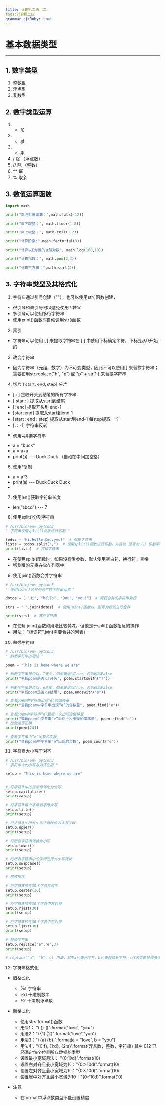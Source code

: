 ```yaml
---
title: 计算机二级（二）
tags:计算机二级 
grammar_cjkRuby: true
---
```


# 基本数据类型

---

## 1. 数字类型

1. 整数型
2. 浮点型
3. 复数型

## 2. 数字类型运算

1. + 加
2. - 减
3. * 乘
4. / 除 （浮点数）
5. // 除 （整数）
6. ** 幂
7. % 取余

## 3. 数值运算函数

``` python
import math

print("取绝对值运算：",math.fabs(-12))

print("向下取整：", math.floor(1.8))

print("向上取整：", math.ceil(1.2))

print("计算阶乘:",math.factorial(3))

print("计算以E为低的自然对数", math.log(100,10))

print("计算指数：", math.pow(2,3))

print("计算平方根：",math.sqrt(4))

```
## 3. 字符串类型及其格式化

1. 字符床通过引号创建（""），也可以使用str()函数创建，

- 但引号和双引号可以避免使用 \ 转义
- 多引号可以使用多行字符串
- 使用print()函数时自动调用str()函数

2. 索引

- 字符串可以使用 [ ] 来提取字符串在 [ ] 中使用下标确定字符，下标是从0开始的

3. 改变字符串

- 因为字符串（元组，数字）为不可变类型，因此不可以使用[] 来替换字符串；需要使用str.replace("h", "p") 或 "p" + str(1:) 来替换字符串

4. 切片 [ start, end, step] 分片

- [ : ] 提取开头到结尾的所有字符串
- [ start: ] 提取从start到结尾
- [: end] 提取开头到 end-1
- [start:end] 提取从start到end-1
- [start : end : step] 提取从start到end-1 每step提取一个
- [: : -1] 字符串反转

5. 使用+拼接字符串

- a = "Duck"
- a = a+a
- print(a)  --- Duck Duck    （自动在中间加空格）

6. 使用*复制

- a = a*3
- print(a)  --- Duck Duck Duck
- 

7. 使用len()获取字符串长度

- len("abcd")   --- 7

8. 使用split()分割字符串

``` python
# /usr/bin/env python3
" 字符串使用split()函数进行切割 "

todos = "Hi,hello,Dou,you!"  # 创建字符串
lists = todos.split(",")  # 使用split()函数进行切割，并且以 逗号为（，）切割字符串
print(lists)  # 打印字符串
```
- 在使用split()函数时，如果没有传参数，默认使用空白符，换行符，空格
- 切割后的元素存储在列表中

9. 使用join()函数合并字符串

``` python
# /usr/bin/env python3
" 使用join()合并列表中的字符串元素 "

dotos = [ "Hi", "hello", "Dou", "you!"]  # 需要合并的字符串列表

strs = ",".join(dotos)  # 使用join()函数以，逗号为标识进行合并

print(strs)  # 答应字符串
```
- 在使用 join()函数的用法比较特殊，但他是于split()函数相反的操作
- 用法： "标识符".join(需要合并的列表）

10. 熟悉字符串

``` python
# /usr/bin/env python3
" 熟悉字符串的用法 "

poem = "This is home where we are"

# 判断字符串是否以，T开头，如果是返回True，否则返回False
print("判断poem是否以T开头", poem.startswith("T"))

# 判断字符串是否以，e结尾，如果是返回True，否则返回False
print("判断poem是否以e结尾", poem.endswith("e"))

# 查看poem中字符串出现“e”的偏移量
print("查看poem中字符串出现“e”的偏移量", poem.find("e"))

# 查看poem中字符串“e”最后一次出现的偏移量
print("查看poem中字符串“e”最后一次出现的偏移量", poem.rfind("e"))
# 检验是否正确
print(poem[24])

# 查看字符串中“e”出现的次数
print("查看poem中字符串“e”出现的次数", poem.count("e"))
```

11. 字符串大小写于对齐

``` python 
# /usr/bin/env python3
" 字符串中大小写与对齐应用 "

setup = "This is home where we are"


# 将字符串中的首字母转化为大写
setup.capitalize()
print(setup)

# 将字符串每个字母首字母大写
setup.title()
print(setup)

# 将字符串中所有小写字母转换为大写字母
setup.upper()
print(setup)

# 将所有字符串转换为小写
setup.lower()
print(setup)

# 将所有字符串中的字母进行大小写转换
setup.swapcase()
print(setup)

# 格式排序

# 将字符串放在30个字符并居中
setup.center(30)
print(setup)

# 将字符串放在30个字符中右对齐
setup.rjust(30)
print(setup)

# 将字符串放在30个字符中左对齐
setup.ljust(30)
print(setup)

# 替换字符串
setup.replace("e","e",3)
print(setup)

# replace("a", "b", c) 用法，其中a代表元字符，b代表替换新字符，c代表需要替换多少处
```

12. 字符串格式化

- 旧格式化
	- %s 字符串
	- %d 十进制数字
	- %f 十进制浮点数

- 新格式化
	- 使用strs.format()函数
	- 用法1： "i {} {}".format("love", "you")
	- 用法2："i {1} {2}".format("love","you")
	- 用法3："i {a} {b} ".format(a = "love", b = "you")
	- 用法4："{0:f}, {1:d}, {2:s}".format(浮点数，整数，字符串) 其中 012 已经确定每个位置所存数据的类型
	- 设置最小宽域用法： "{0:10d}".format(10)  
	- 设置右对齐且最小宽域为10："{0:>10d}".format(10)
	- 设置左对齐且最小宽域为10："{0:<10d}".format(10)
	- 设置居中对齐且最小宽域为10："{0:^10d}".format(10)
- 注意
	- 在format中浮点数类型不能设置精度


